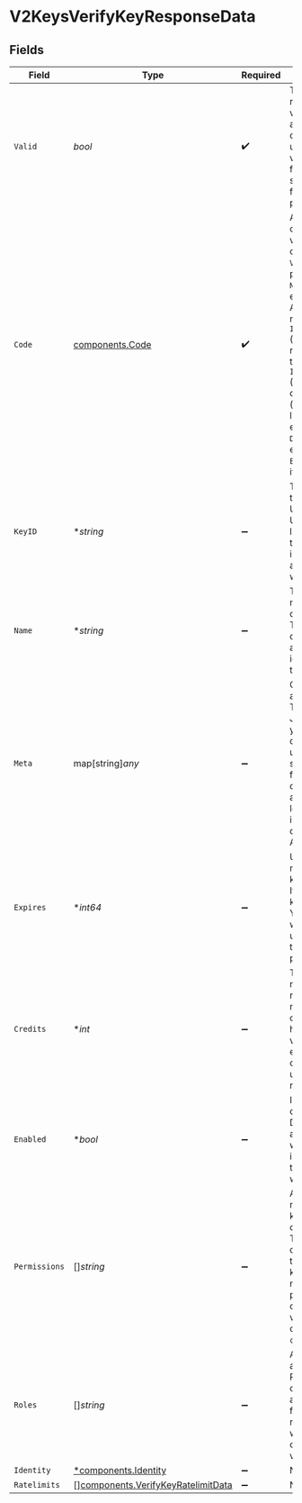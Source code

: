 # V2KeysVerifyKeyResponseData


## Fields

| Field                                                                                                                                                                                                                                                                                                                                                                                                                                                                                                                                                                        | Type                                                                                                                                                                                                                                                                                                                                                                                                                                                                                                                                                                         | Required                                                                                                                                                                                                                                                                                                                                                                                                                                                                                                                                                                     | Description                                                                                                                                                                                                                                                                                                                                                                                                                                                                                                                                                                  |
| ---------------------------------------------------------------------------------------------------------------------------------------------------------------------------------------------------------------------------------------------------------------------------------------------------------------------------------------------------------------------------------------------------------------------------------------------------------------------------------------------------------------------------------------------------------------------------- | ---------------------------------------------------------------------------------------------------------------------------------------------------------------------------------------------------------------------------------------------------------------------------------------------------------------------------------------------------------------------------------------------------------------------------------------------------------------------------------------------------------------------------------------------------------------------------- | ---------------------------------------------------------------------------------------------------------------------------------------------------------------------------------------------------------------------------------------------------------------------------------------------------------------------------------------------------------------------------------------------------------------------------------------------------------------------------------------------------------------------------------------------------------------------------- | ---------------------------------------------------------------------------------------------------------------------------------------------------------------------------------------------------------------------------------------------------------------------------------------------------------------------------------------------------------------------------------------------------------------------------------------------------------------------------------------------------------------------------------------------------------------------------- |
| `Valid`                                                                                                                                                                                                                                                                                                                                                                                                                                                                                                                                                                      | *bool*                                                                                                                                                                                                                                                                                                                                                                                                                                                                                                                                                                       | :heavy_check_mark:                                                                                                                                                                                                                                                                                                                                                                                                                                                                                                                                                           | The primary verification result. If true, the key is valid<br/>and can be used. If false, check the 'code' field to understand why verification<br/>failed. Your application should always check this field first before proceeding.<br/>                                                                                                                                                                                                                                                                                                                                    |
| `Code`                                                                                                                                                                                                                                                                                                                                                                                                                                                                                                                                                                       | [components.Code](../../models/components/code.md)                                                                                                                                                                                                                                                                                                                                                                                                                                                                                                                           | :heavy_check_mark:                                                                                                                                                                                                                                                                                                                                                                                                                                                                                                                                                           | A machine-readable code indicating the verification status<br/>or failure reason. Values: `VALID` (key is valid and passed all checks), `NOT_FOUND` (key doesn't<br/>exist or belongs to wrong API), `FORBIDDEN` (key lacks required permissions), `INSUFFICIENT_PERMISSIONS`<br/>(key lacks specific required permissions for this request), `INSUFFICIENT_CREDITS`<br/>(key has no remaining credits), `USAGE_EXCEEDED` (key exceeded usage limits), `RATE_LIMITED` (key exceeded rate limits), `DISABLED` (key was explicitly disabled),<br/>`EXPIRED` (key has passed its expiration date).<br/> |
| `KeyID`                                                                                                                                                                                                                                                                                                                                                                                                                                                                                                                                                                      | **string*                                                                                                                                                                                                                                                                                                                                                                                                                                                                                                                                                                    | :heavy_minus_sign:                                                                                                                                                                                                                                                                                                                                                                                                                                                                                                                                                           | The unique identifier of the verified key in Unkey's system.<br/>Use this ID for operations like updating or revoking the key. This field<br/>is returned for both valid and invalid keys (except when `code=NOT_FOUND`).<br/>                                                                                                                                                                                                                                                                                                                                               |
| `Name`                                                                                                                                                                                                                                                                                                                                                                                                                                                                                                                                                                       | **string*                                                                                                                                                                                                                                                                                                                                                                                                                                                                                                                                                                    | :heavy_minus_sign:                                                                                                                                                                                                                                                                                                                                                                                                                                                                                                                                                           | The human-readable name assigned to this key during creation.<br/>This is useful for displaying in logs or admin interfaces to identify<br/>the key's purpose.<br/>                                                                                                                                                                                                                                                                                                                                                                                                          |
| `Meta`                                                                                                                                                                                                                                                                                                                                                                                                                                                                                                                                                                       | map[string]*any*                                                                                                                                                                                                                                                                                                                                                                                                                                                                                                                                                             | :heavy_minus_sign:                                                                                                                                                                                                                                                                                                                                                                                                                                                                                                                                                           | Custom metadata associated with the key. This can include any<br/>JSON-serializable data you stored with the key during creation or updates,<br/>such as plan information, feature flags, or user details. Use this to<br/>avoid additional database lookups for contextual information needed during<br/>API calls.<br/>                                                                                                                                                                                                                                                    |
| `Expires`                                                                                                                                                                                                                                                                                                                                                                                                                                                                                                                                                                    | **int64*                                                                                                                                                                                                                                                                                                                                                                                                                                                                                                                                                                     | :heavy_minus_sign:                                                                                                                                                                                                                                                                                                                                                                                                                                                                                                                                                           | Unix timestamp (in milliseconds) when the key will expire.<br/>If null or not present, the key has no expiration. You can use this to<br/>warn users about upcoming expirations or to understand the validity period.<br/>                                                                                                                                                                                                                                                                                                                                                   |
| `Credits`                                                                                                                                                                                                                                                                                                                                                                                                                                                                                                                                                                    | **int*                                                                                                                                                                                                                                                                                                                                                                                                                                                                                                                                                                       | :heavy_minus_sign:                                                                                                                                                                                                                                                                                                                                                                                                                                                                                                                                                           | The number of requests/credits remaining for this key. If null<br/>or not present, the key has unlimited usage. This value decreases with<br/>each verification (based on the 'cost' parameter) unless explicit credit<br/>refills are configured.<br/>                                                                                                                                                                                                                                                                                                                      |
| `Enabled`                                                                                                                                                                                                                                                                                                                                                                                                                                                                                                                                                                    | **bool*                                                                                                                                                                                                                                                                                                                                                                                                                                                                                                                                                                      | :heavy_minus_sign:                                                                                                                                                                                                                                                                                                                                                                                                                                                                                                                                                           | Indicates if the key is currently enabled. Disabled keys will<br/>always fail verification with `code=DISABLED`. This is useful for implementing<br/>temporary suspensions without deleting the key.<br/>                                                                                                                                                                                                                                                                                                                                                                    |
| `Permissions`                                                                                                                                                                                                                                                                                                                                                                                                                                                                                                                                                                | []*string*                                                                                                                                                                                                                                                                                                                                                                                                                                                                                                                                                                   | :heavy_minus_sign:                                                                                                                                                                                                                                                                                                                                                                                                                                                                                                                                                           | A list of all permission names assigned to this key, either<br/>directly or through roles. These permissions determine what actions the<br/>key can perform. Only returned when permissions were checked during verification<br/>or when the key fails with `code=FORBIDDEN`.<br/>                                                                                                                                                                                                                                                                                           |
| `Roles`                                                                                                                                                                                                                                                                                                                                                                                                                                                                                                                                                                      | []*string*                                                                                                                                                                                                                                                                                                                                                                                                                                                                                                                                                                   | :heavy_minus_sign:                                                                                                                                                                                                                                                                                                                                                                                                                                                                                                                                                           | A list of all role names assigned to this key. Roles are collections<br/>of permissions that grant access to specific functionality. Only returned<br/>when permissions were checked during verification.<br/>                                                                                                                                                                                                                                                                                                                                                               |
| `Identity`                                                                                                                                                                                                                                                                                                                                                                                                                                                                                                                                                                   | [*components.Identity](../../models/components/identity.md)                                                                                                                                                                                                                                                                                                                                                                                                                                                                                                                  | :heavy_minus_sign:                                                                                                                                                                                                                                                                                                                                                                                                                                                                                                                                                           | N/A                                                                                                                                                                                                                                                                                                                                                                                                                                                                                                                                                                          |
| `Ratelimits`                                                                                                                                                                                                                                                                                                                                                                                                                                                                                                                                                                 | [][components.VerifyKeyRatelimitData](../../models/components/verifykeyratelimitdata.md)                                                                                                                                                                                                                                                                                                                                                                                                                                                                                     | :heavy_minus_sign:                                                                                                                                                                                                                                                                                                                                                                                                                                                                                                                                                           | N/A                                                                                                                                                                                                                                                                                                                                                                                                                                                                                                                                                                          |
